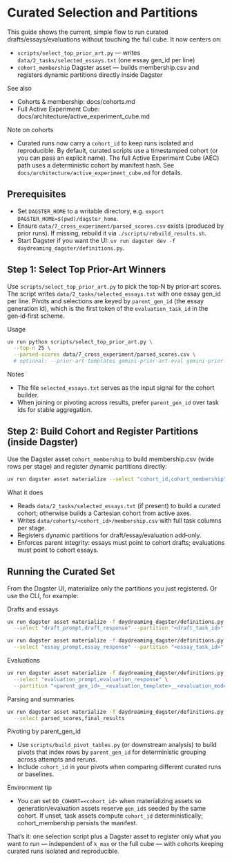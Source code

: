 # Curated Selection and Partitions

This guide shows the current, simple flow to run curated drafts/essays/evaluations without touching the full cube. It now centers on:
- `scripts/select_top_prior_art.py` — writes `data/2_tasks/selected_essays.txt` (one essay gen_id per line)
- `cohort_membership` Dagster asset — builds membership.csv and registers dynamic partitions directly inside Dagster

See also
- Cohorts & membership: docs/cohorts.md
- Full Active Experiment Cube: docs/architecture/active_experiment_cube.md

Note on cohorts
- Curated runs now carry a `cohort_id` to keep runs isolated and reproducible. By default, curated scripts use a timestamped cohort (or you can pass an explicit name). The full Active Experiment Cube (AEC) path uses a deterministic cohort by manifest hash. See `docs/architecture/active_experiment_cube.md` for details.

## Prerequisites

- Set `DAGSTER_HOME` to a writable directory, e.g. `export DAGSTER_HOME=$(pwd)/dagster_home`.
- Ensure `data/7_cross_experiment/parsed_scores.csv` exists (produced by prior runs). If missing, rebuild it via `./scripts/rebuild_results.sh`.
- Start Dagster if you want the UI: `uv run dagster dev -f daydreaming_dagster/definitions.py`.

## Step 1: Select Top Prior-Art Winners

Use `scripts/select_top_prior_art.py` to pick the top‑N by prior‑art scores. The script writes `data/2_tasks/selected_essays.txt` with one essay gen_id per line. Pivots and selections are keyed by `parent_gen_id` (the essay generation id), which is the first token of the `evaluation_task_id` in the gen‑id‑first scheme.

Usage
```bash
uv run python scripts/select_top_prior_art.py \
  --top-n 25 \
  --parsed-scores data/7_cross_experiment/parsed_scores.csv \
  # optional: --prior-art-templates gemini-prior-art-eval gemini-prior-art-eval-v2
```

Notes
- The file `selected_essays.txt` serves as the input signal for the cohort builder.
- When joining or pivoting across results, prefer `parent_gen_id` over task ids for stable aggregation.

## Step 2: Build Cohort and Register Partitions (inside Dagster)

Use the Dagster asset `cohort_membership` to build membership.csv (wide rows per stage) and register dynamic partitions directly:

```bash
uv run dagster asset materialize --select "cohort_id,cohort_membership" -f daydreaming_dagster/definitions.py
```

What it does
- Reads `data/2_tasks/selected_essays.txt` (if present) to build a curated cohort; otherwise builds a Cartesian cohort from active axes.
- Writes `data/cohorts/<cohort_id>/membership.csv` with full task columns per stage.
- Registers dynamic partitions for draft/essay/evaluation add‑only.
- Enforces parent integrity: essays must point to cohort drafts; evaluations must point to cohort essays.

## Running the Curated Set

From the Dagster UI, materialize only the partitions you just registered. Or use the CLI, for example:

Drafts and essays
```bash
uv run dagster asset materialize -f daydreaming_dagster/definitions.py \
  --select "draft_prompt,draft_response" --partition "<draft_task_id>"

uv run dagster asset materialize -f daydreaming_dagster/definitions.py \
  --select "essay_prompt,essay_response" --partition "<essay_task_id>"
```

Evaluations
```bash
uv run dagster asset materialize -f daydreaming_dagster/definitions.py \
  --select "evaluation_prompt,evaluation_response" \
  --partition "<parent_gen_id>__<evaluation_template>__<evaluation_model_id>"
```

Parsing and summaries
```bash
uv run dagster asset materialize -f daydreaming_dagster/definitions.py \
  --select parsed_scores,final_results
```

Pivoting by parent_gen_id
- Use `scripts/build_pivot_tables.py` (or downstream analysis) to build pivots that index rows by `parent_gen_id` for deterministic grouping across attempts and reruns.
- Include `cohort_id` in your pivots when comparing different curated runs or baselines.

Environment tip
- You can set `DD_COHORT=<cohort_id>` when materializing assets so generation/evaluation assets reserve `gen_id`s seeded by the same cohort. If unset, task assets compute `cohort_id` deterministically; cohort_membership persists the manifest.

That’s it: one selection script plus a Dagster asset to register only what you want to run — independent of `k_max` or the full cube — with cohorts keeping curated runs isolated and reproducible.

